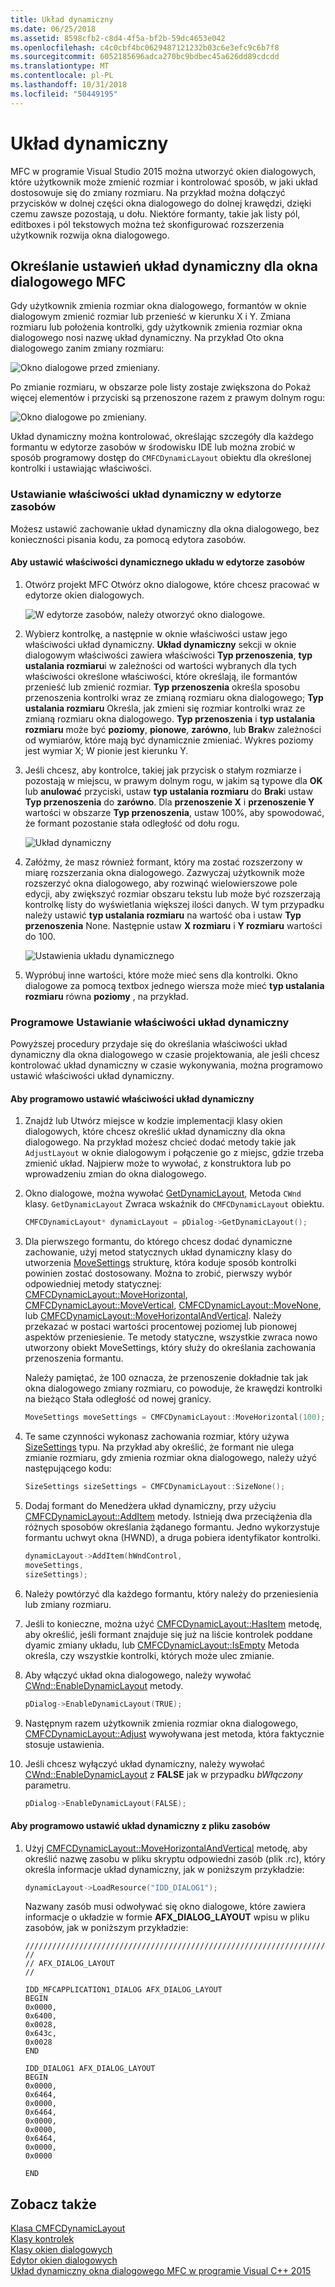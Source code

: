```yaml
---
title: Układ dynamiczny
ms.date: 06/25/2018
ms.assetid: 8598cfb2-c8d4-4f5a-bf2b-59dc4653e042
ms.openlocfilehash: c4c0cbf4bc0629487121232b03c6e3efc9c6b7f8
ms.sourcegitcommit: 6052185696adca270bc9bdbec45a626dd89cdcdd
ms.translationtype: MT
ms.contentlocale: pl-PL
ms.lasthandoff: 10/31/2018
ms.locfileid: "50449195"
---
```

# <a name="dynamic-layout"></a>Układ dynamiczny

MFC w programie Visual Studio 2015 można utworzyć okien dialogowych, które użytkownik może zmienić rozmiar i kontrolować sposób, w jaki układ dostosowuje się do zmiany rozmiaru. Na przykład można dołączyć przycisków w dolnej części okna dialogowego do dolnej krawędzi, dzięki czemu zawsze pozostają, u dołu. Niektóre formanty, takie jak listy pól, editboxes i pól tekstowych można też skonfigurować rozszerzenia użytkownik rozwija okna dialogowego.

## <a name="specifying-dynamic-layout-settings-for-an-mfc-dialog-box"></a>Określanie ustawień układ dynamiczny dla okna dialogowego MFC

Gdy użytkownik zmienia rozmiar okna dialogowego, formantów w oknie dialogowym zmienić rozmiar lub przenieść w kierunku X i Y. Zmiana rozmiaru lub położenia kontrolki, gdy użytkownik zmienia rozmiar okna dialogowego nosi nazwę układ dynamiczny. Na przykład Oto okna dialogowego zanim zmiany rozmiaru:

![Okno dialogowe przed zmieniany. ](../mfc/media/mfcdynamiclayout4.png "mfcdynamiclayout4")

Po zmianie rozmiaru, w obszarze pole listy zostaje zwiększona do Pokaż więcej elementów i przyciski są przenoszone razem z prawym dolnym rogu:

![Okno dialogowe po zmieniany. ](../mfc/media/mfcdynamiclayout5.png "mfcdynamiclayout5")

Układ dynamiczny można kontrolować, określając szczegóły dla każdego formantu w edytorze zasobów w środowisku IDE lub można zrobić w sposób programowy dostęp do `CMFCDynamicLayout` obiektu dla określonej kontrolki i ustawiając właściwości.

### <a name="setting-dynamic-layout-properties-in-the-resource-editor"></a>Ustawianie właściwości układ dynamiczny w edytorze zasobów

Możesz ustawić zachowanie układ dynamiczny dla okna dialogowego, bez konieczności pisania kodu, za pomocą edytora zasobów.

#### <a name="to-set-dynamic-layout-properties-in-the-resource-editor"></a>Aby ustawić właściwości dynamicznego układu w edytorze zasobów

1. Otwórz projekt MFC Otwórz okno dialogowe, które chcesz pracować w edytorze okien dialogowych.

     ![W edytorze zasobów, należy otworzyć okno dialogowe. ](../mfc/media/mfcdynamiclayout3.png "mfcdynamiclayout3")

2. Wybierz kontrolkę, a następnie w oknie właściwości ustaw jego właściwości układ dynamiczny. **Układ dynamiczny** sekcji w oknie dialogowym właściwości zawiera właściwości **Typ przenoszenia**, **typ ustalania rozmiaru**i w zależności od wartości wybranych dla tych właściwości określone właściwości, które określają, ile formantów przenieść lub zmienić rozmiar. **Typ przenoszenia** określa sposobu przenoszenia kontrolki wraz ze zmianą rozmiaru okna dialogowego; **Typ ustalania rozmiaru** Określa, jak zmieni się rozmiar kontrolki wraz ze zmianą rozmiaru okna dialogowego. **Typ przenoszenia** i **typ ustalania rozmiaru** może być **poziomy**, **pionowe**, **zarówno**, lub **Brak**w zależności od wymiarów, które mają być dynamicznie zmieniać. Wykres poziomy jest wymiar X; W pionie jest kierunku Y.

3. Jeśli chcesz, aby kontrolce, takiej jak przycisk o stałym rozmiarze i pozostają w miejscu, w prawym dolnym rogu, w jakim są typowe dla **OK** lub **anulować** przyciski, ustaw **typ ustalania rozmiaru** do  **Brak**i ustaw **Typ przenoszenia** do **zarówno**. Dla **przenoszenie X** i **przenoszenie Y** wartości w obszarze **Typ przenoszenia**, ustaw 100%, aby spowodować, że formant pozostanie stała odległość od dołu rogu.

     ![Układ dynamiczny](../mfc/media/mfcdynamiclayout1.png "mfcdynamiclayout1")

4. Załóżmy, że masz również formant, który ma zostać rozszerzony w miarę rozszerzania okna dialogowego. Zazwyczaj użytkownik może rozszerzyć okna dialogowego, aby rozwinąć wielowierszowe pole edycji, aby zwiększyć rozmiar obszaru tekstu lub może być rozszerzają kontrolkę listy do wyświetlania większej ilości danych. W tym przypadku należy ustawić **typ ustalania rozmiaru** na wartość oba i ustaw **Typ przenoszenia** None. Następnie ustaw **X rozmiaru** i **Y rozmiaru** wartości do 100.

     ![Ustawienia układu dynamicznego](../mfc/media/mfcdynamiclayout2.png "mfcdynamiclayout2")

5. Wypróbuj inne wartości, które może mieć sens dla kontrolki. Okno dialogowe za pomocą textbox jednego wiersza może mieć **typ ustalania rozmiaru** równa **poziomy** , na przykład.

### <a name="setting-dynamic-layout-properties-programmatically"></a>Programowe Ustawianie właściwości układ dynamiczny

Powyższej procedury przydaje się do określania właściwości układ dynamiczny dla okna dialogowego w czasie projektowania, ale jeśli chcesz kontrolować układ dynamiczny w czasie wykonywania, można programowo ustawić właściwości układ dynamiczny.

#### <a name="to-set-dynamic-layout-properties-programmatically"></a>Aby programowo ustawić właściwości układ dynamiczny

1. Znajdź lub Utwórz miejsce w kodzie implementacji klasy okien dialogowych, które chcesz określić układ dynamiczny dla okna dialogowego. Na przykład możesz chcieć dodać metody takie jak `AdjustLayout` w oknie dialogowym i połączenie go z miejsc, gdzie trzeba zmienić układ. Najpierw może to wywołać, z konstruktora lub po wprowadzeniu zmian do okna dialogowego.

2. Okno dialogowe, można wywołać [GetDynamicLayout](../mfc/reference/cwnd-class.md#getdynamiclayout), Metoda `CWnd` klasy. `GetDynamicLayout` Zwraca wskaźnik do `CMFCDynamicLayout` obiektu.

    ```cpp
    CMFCDynamicLayout* dynamicLayout = pDialog->GetDynamicLayout();
    ```

3. Dla pierwszego formantu, do którego chcesz dodać dynamiczne zachowanie, użyj metod statycznych układ dynamiczny klasy do utworzenia [MoveSettings](../mfc/reference/cmfcdynamiclayout-class.md#movesettings_structure) strukturę, która koduje sposób kontrolki powinien zostać dostosowany. Można to zrobić, pierwszy wybór odpowiedniej metody statycznej: [CMFCDynamicLayout::MoveHorizontal](../mfc/reference/cmfcdynamiclayout-class.md#movehorizontal), [CMFCDynamicLayout::MoveVertical](../mfc/reference/cmfcdynamiclayout-class.md#movevertical), [CMFCDynamicLayout::MoveNone](../mfc/reference/cmfcdynamiclayout-class.md#movenone), lub [CMFCDynamicLayout::MoveHorizontalAndVertical](../mfc/reference/cmfcdynamiclayout-class.md#movehorizontalandvertical). Należy przekazać w postaci wartości procentowej poziomej lub pionowej aspektów przeniesienie. Te metody statyczne, wszystkie zwraca nowo utworzony obiekt MoveSettings, który służy do określania zachowania przenoszenia formantu.

   Należy pamiętać, że 100 oznacza, że przenoszenie dokładnie tak jak okna dialogowego zmiany rozmiaru, co powoduje, że krawędzi kontrolki na bieżąco Stała odległość od nowej granicy.

    ```cpp
    MoveSettings moveSettings = CMFCDynamicLayout::MoveHorizontal(100);
    ```

4. Te same czynności wykonasz zachowania rozmiar, który używa [SizeSettings](../mfc/reference/cmfcdynamiclayout-class.md#sizesettings_structure) typu. Na przykład aby określić, że formant nie ulega zmianie rozmiaru, gdy zmienia rozmiar okna dialogowego, należy użyć następującego kodu:

    ```cpp
    SizeSettings sizeSettings = CMFCDynamicLayout::SizeNone();
    ```

5. Dodaj formant do Menedżera układ dynamiczny, przy użyciu [CMFCDynamicLayout::AddItem](../mfc/reference/cmfcdynamiclayout-class.md#additem) metody. Istnieją dwa przeciążenia dla różnych sposobów określania żądanego formantu. Jedno wykorzystuje formantu uchwyt okna (HWND), a druga pobiera identyfikator kontrolki.

    ```cpp
    dynamicLayout->AddItem(hWndControl,
    moveSettings,
    sizeSettings);
    ```

6. Należy powtórzyć dla każdego formantu, który należy do przeniesienia lub zmiany rozmiaru.

7. Jeśli to konieczne, można użyć [CMFCDynamicLayout::HasItem](../mfc/reference/cmfcdynamiclayout-class.md#hasitem) metodę, aby określić, jeśli formant znajduje się już na liście kontrolek poddane dyamic zmiany układu, lub [CMFCDynamicLayout::IsEmpty](../mfc/reference/cmfcdynamiclayout-class.md#isempty) Metoda określa, czy wszystkie kontrolki, których może ulec zmianie.

8. Aby włączyć układ okna dialogowego, należy wywołać [CWnd::EnableDynamicLayout](../mfc/reference/cwnd-class.md#enabledynamiclayout) metody.

    ```cpp
    pDialog->EnableDynamicLayout(TRUE);
    ```

9. Następnym razem użytkownik zmienia rozmiar okna dialogowego, [CMFCDynamicLayout::Adjust](../mfc/reference/cmfcdynamiclayout-class.md#adjust) wywoływana jest metoda, która faktycznie stosuje ustawienia.

10. Jeśli chcesz wyłączyć układ dynamiczny, należy wywołać [CWnd::EnableDynamicLayout](../mfc/reference/cwnd-class.md#enabledynamiclayout) z **FALSE** jak w przypadku *bWłączony* parametru.

    ```cpp
    pDialog->EnableDynamicLayout(FALSE);
    ```

#### <a name="to-set-the-dynamic-layout-programmatically-from-a-resource-file"></a>Aby programowo ustawić układ dynamiczny z pliku zasobów

1. Użyj [CMFCDynamicLayout::MoveHorizontalAndVertical](../mfc/reference/cmfcdynamiclayout-class.md#movehorizontalandvertical) metodę, aby określić nazwę zasobu w pliku skryptu odpowiedni zasób (plik .rc), który określa informacje układ dynamiczny, jak w poniższym przykładzie:

    ```cpp
    dynamicLayout->LoadResource("IDD_DIALOG1");
    ```

   Nazwany zasób musi odwoływać się okno dialogowe, które zawiera informacje o układzie w formie **AFX_DIALOG_LAYOUT** wpisu w pliku zasobów, jak w poniższym przykładzie:

    ```RC
    /////////////////////////////////////////////////////////////////////////////
    //
    // AFX_DIALOG_LAYOUT
    //

    IDD_MFCAPPLICATION1_DIALOG AFX_DIALOG_LAYOUT
    BEGIN
    0x0000,
    0x6400,
    0x0028,
    0x643c,
    0x0028
    END

    IDD_DIALOG1 AFX_DIALOG_LAYOUT
    BEGIN
    0x0000,
    0x6464,
    0x0000,
    0x6464,
    0x0000,
    0x0000,
    0x6464,
    0x0000,
    0x0000

    END
    ```

## <a name="see-also"></a>Zobacz także

[Klasa CMFCDynamicLayout](../mfc/reference/cmfcdynamiclayout-class.md)<br/>
[Klasy kontrolek](../mfc/control-classes.md)<br/>
[Klasy okien dialogowych](../mfc/dialog-box-classes.md)<br/>
[Edytor okien dialogowych](../windows/dialog-editor.md)<br/>
[Układ dynamiczny okna dialogowego MFC w programie Visual C++ 2015](https://mariusbancila.ro/blog/2015/07/27/dynamic-dialog-layout-for-mfc-in-visual-c-2015/)
